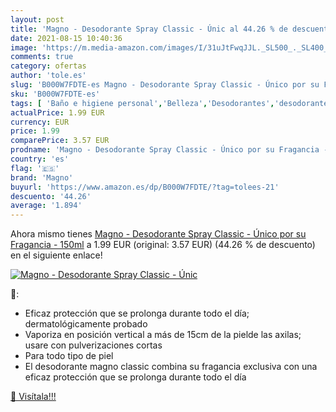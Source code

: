 ```yaml
---
layout: post
title: 'Magno - Desodorante Spray Classic - Únic al 44.26 % de descuento'
date: 2021-08-15 10:40:36
image: 'https://m.media-amazon.com/images/I/31uJtFwqJJL._SL500_._SL400_.jpg'
comments: true
category: ofertas
author: 'tole.es'
slug: 'B000W7FDTE-es Magno - Desodorante Spray Classic - Único por su Fragancia...'
sku: 'B000W7FDTE-es'
tags: [ 'Baño e higiene personal','Belleza','Desodorantes','desodorante','magno', ]
actualPrice: 1.99 EUR
currency: EUR
price: 1.99
comparePrice: 3.57 EUR
prodname: 'Magno - Desodorante Spray Classic - Único por su Fragancia - 150ml'
country: 'es'
flag: '🇪🇸'
brand: 'Magno'
buyurl: 'https://www.amazon.es/dp/B000W7FDTE/?tag=tolees-21'
descuento: '44.26'
average: '1.894'
---
```


Ahora mismo tienes [Magno - Desodorante Spray Classic - Único por su Fragancia - 150ml](https://www.amazon.es/dp/B000W7FDTE/?tag=tolees-21) a 1.99 EUR (original: 3.57 EUR) (44.26 %  de descuento) en el siguiente enlace!

[![Magno - Desodorante Spray Classic - Únic](https://m.media-amazon.com/images/I/31uJtFwqJJL._SL500_._SL400_.jpg)](https://www.amazon.es/dp/B000W7FDTE/?tag=tolees-21)

🔎:

- Eficaz protección que se prolonga durante todo el día; dermatológicamente probado
- Vaporiza en posición vertical a más de 15cm de la pielde las axilas; usare con pulverizaciones cortas
- Para todo tipo de piel
- El desodorante magno classic combina su fragancia exclusiva con una eficaz protección que se prolonga durante todo el día

[🛒 Visítala!!!](https://www.amazon.es/dp/B000W7FDTE/?tag=tolees-21)
